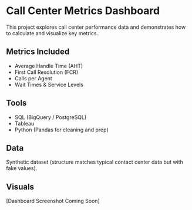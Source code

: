 # Call Center Metrics Dashboard

This project explores call center performance data and demonstrates how to calculate and visualize key metrics.

## Metrics Included
- Average Handle Time (AHT)
- First Call Resolution (FCR)
- Calls per Agent
- Wait Times & Service Levels

## Tools
- SQL (BigQuery / PostgreSQL)
- Tableau
- Python (Pandas for cleaning and prep)

## Data
Synthetic dataset (structure matches typical contact center data but with fake values).

## Visuals
[Dashboard Screenshot Coming Soon]
